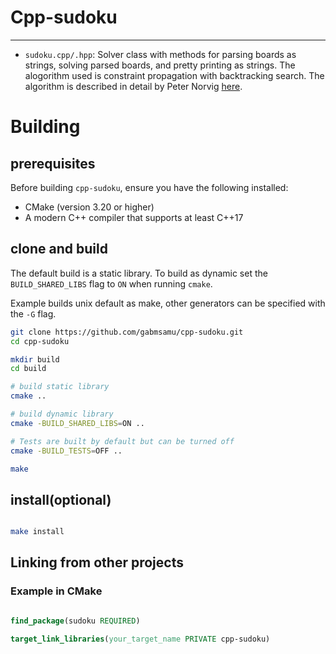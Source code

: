 # Cpp-sudoku

---

* `sudoku.cpp/.hpp`: Solver class with methods for parsing boards as strings, solving parsed boards, and pretty printing as strings.
The alogorithm used is constraint propagation with backtracking search. The algorithm is described in detail by Peter Norvig [here](http://norvig.com/sudoku.html).



# Building

## prerequisites

Before building `cpp-sudoku`, ensure you have the following installed:
- CMake (version 3.20 or higher)
- A modern C++ compiler that supports at least C++17

## clone and build

The default build is a static library. To build as dynamic set the `BUILD_SHARED_LIBS` flag to `ON` when running `cmake`.

Example builds unix default as make, other generators can be specified with the `-G` flag.

```bash
git clone https://github.com/gabmsamu/cpp-sudoku.git
cd cpp-sudoku

mkdir build
cd build

# build static library
cmake ..

# build dynamic library
cmake -BUILD_SHARED_LIBS=ON ..

# Tests are built by default but can be turned off
cmake -BUILD_TESTS=OFF ..

make

```

## install(optional)

```bash

make install

```

## Linking from other projects

### Example in CMake

```cmake

find_package(sudoku REQUIRED)

target_link_libraries(your_target_name PRIVATE cpp-sudoku)

```
